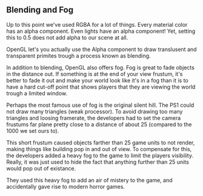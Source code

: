 ## Blending and Fog

Up to this point we've used RGBA for a lot of things. Every material color has an alpha component. Even lights have an alpha component! Yet, setting this to 0.5 does not add alpha to our scene at all.

OpenGL let's you actually use the Alpha component to draw translusent and transparent primites trough a process known as blending. 

In addition to blending, OpenGL also offers fog. Fog is great to fade objects in the distance out. If something is at the end of your view frustum, it's better to fade it out and make your world look like it's in a fog than it is to have a hard cut-off point that shows players that they are viewing the world trough a limited window.

Perhaps the most famous use of fog is the original silent hill. The PS1 could not draw many triangles (weak processor). To avoid drawing too many triangles and loosing framerate, the developers had to set the camera frustums far plane pretty close to a distance of about 25 (compared to the 1000 we set ours to). 

This short frustum caused objects farther than 25 game units to not render, making things like building pop in and out of view. To compensate for this, the developers added a heavy fog to the game to limit the players visibility. Really, it was just used to hide the fact that anything further than 25 units would pop out of existance.

They used this heavy fog to add an air of mistery to the game, and accidentally gave rise to modern horror games.